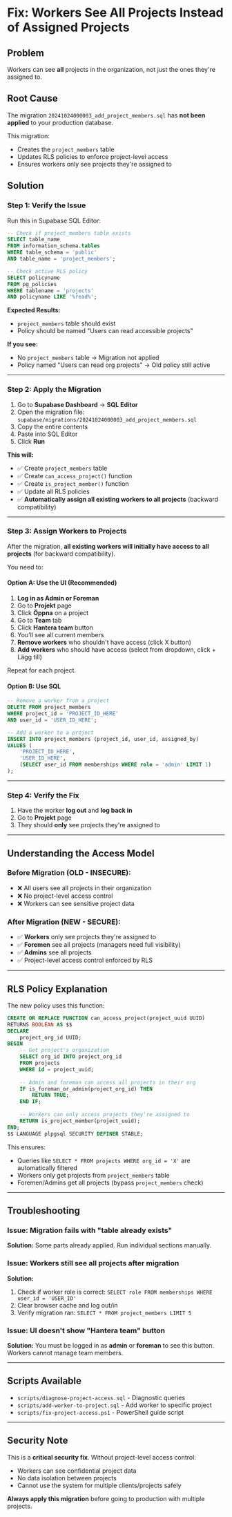 # Fix: Workers See All Projects Instead of Assigned Projects

## Problem
Workers can see **all** projects in the organization, not just the ones they're assigned to.

## Root Cause
The migration `20241024000003_add_project_members.sql` has **not been applied** to your production database.

This migration:
- Creates the `project_members` table
- Updates RLS policies to enforce project-level access
- Ensures workers only see projects they're assigned to

## Solution

### Step 1: Verify the Issue

Run this in Supabase SQL Editor:

```sql
-- Check if project_members table exists
SELECT table_name 
FROM information_schema.tables 
WHERE table_schema = 'public' 
AND table_name = 'project_members';

-- Check active RLS policy
SELECT policyname 
FROM pg_policies 
WHERE tablename = 'projects' 
AND policyname LIKE '%read%';
```

**Expected Results:**
- `project_members` table should exist
- Policy should be named "Users can read accessible projects"

**If you see:**
- No `project_members` table → Migration not applied
- Policy named "Users can read org projects" → Old policy still active

---

### Step 2: Apply the Migration

1. Go to **Supabase Dashboard** → **SQL Editor**
2. Open the migration file: `supabase/migrations/20241024000003_add_project_members.sql`
3. Copy the entire contents
4. Paste into SQL Editor
5. Click **Run**

**This will:**
- ✅ Create `project_members` table
- ✅ Create `can_access_project()` function
- ✅ Create `is_project_member()` function  
- ✅ Update all RLS policies
- ✅ **Automatically assign all existing workers to all projects** (backward compatibility)

---

### Step 3: Assign Workers to Projects

After the migration, **all existing workers will initially have access to all projects** (for backward compatibility).

You need to:

#### Option A: Use the UI (Recommended)

1. **Log in as Admin or Foreman**
2. Go to **Projekt** page
3. Click **Öppna** on a project
4. Go to **Team** tab
5. Click **Hantera team** button
6. You'll see all current members
7. **Remove workers** who shouldn't have access (click X button)
8. **Add workers** who should have access (select from dropdown, click + Lägg till)

Repeat for each project.

#### Option B: Use SQL

```sql
-- Remove a worker from a project
DELETE FROM project_members
WHERE project_id = 'PROJECT_ID_HERE'
AND user_id = 'USER_ID_HERE';

-- Add a worker to a project
INSERT INTO project_members (project_id, user_id, assigned_by)
VALUES (
    'PROJECT_ID_HERE',
    'USER_ID_HERE',
    (SELECT user_id FROM memberships WHERE role = 'admin' LIMIT 1)
);
```

---

### Step 4: Verify the Fix

1. Have the worker **log out** and **log back in**
2. Go to **Projekt** page
3. They should **only** see projects they're assigned to

---

## Understanding the Access Model

### Before Migration (OLD - INSECURE):
- ❌ All users see all projects in their organization
- ❌ No project-level access control
- ❌ Workers can see sensitive project data

### After Migration (NEW - SECURE):
- ✅ **Workers** only see projects they're assigned to
- ✅ **Foremen** see all projects (managers need full visibility)
- ✅ **Admins** see all projects
- ✅ Project-level access control enforced by RLS

---

## RLS Policy Explanation

The new policy uses this function:

```sql
CREATE OR REPLACE FUNCTION can_access_project(project_uuid UUID)
RETURNS BOOLEAN AS $$
DECLARE
    project_org_id UUID;
BEGIN
    -- Get project's organization
    SELECT org_id INTO project_org_id
    FROM projects
    WHERE id = project_uuid;
    
    -- Admin and foreman can access all projects in their org
    IF is_foreman_or_admin(project_org_id) THEN
        RETURN TRUE;
    END IF;
    
    -- Workers can only access projects they're assigned to
    RETURN is_project_member(project_uuid);
END;
$$ LANGUAGE plpgsql SECURITY DEFINER STABLE;
```

This ensures:
- Queries like `SELECT * FROM projects WHERE org_id = 'X'` are automatically filtered
- Workers only get projects from `project_members` table
- Foremen/Admins get all projects (bypass `project_members` check)

---

## Troubleshooting

### Issue: Migration fails with "table already exists"
**Solution:** Some parts already applied. Run individual sections manually.

### Issue: Workers still see all projects after migration
**Solution:** 
1. Check if worker role is correct: `SELECT role FROM memberships WHERE user_id = 'USER_ID'`
2. Clear browser cache and log out/in
3. Verify migration ran: `SELECT * FROM project_members LIMIT 5`

### Issue: UI doesn't show "Hantera team" button
**Solution:** You must be logged in as **admin** or **foreman** to see this button. Workers cannot manage team members.

---

## Scripts Available

- `scripts/diagnose-project-access.sql` - Diagnostic queries
- `scripts/add-worker-to-project.sql` - Add worker to specific project
- `scripts/fix-project-access.ps1` - PowerShell guide script

---

## Security Note

This is a **critical security fix**. Without project-level access control:
- Workers can see confidential project data
- No data isolation between projects
- Cannot use the system for multiple clients/projects safely

**Always apply this migration** before going to production with multiple projects.

